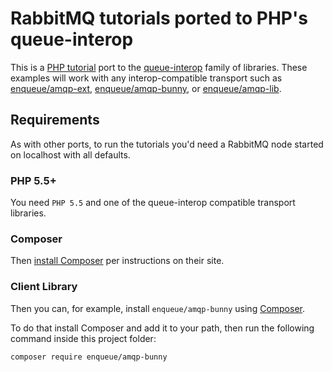# RabbitMQ tutorials ported to PHP's queue-interop

This is a [PHP tutorial](https://github.com/rabbitmq/rabbitmq-tutorials/tree/master/php) port to the [queue-interop](https://github.com/queue-interop/queue-interop#amqp-interop) family
of libraries.
These examples will work with any interop-compatible transport such as [enqueue/amqp-ext](https://github.com/php-enqueue/enqueue-dev/blob/master/docs/transport/amqp.md),
[enqueue/amqp-bunny](https://github.com/php-enqueue/enqueue-dev/blob/master/docs/transport/amqp_bunny.md),
or [enqueue/amqp-lib](https://github.com/php-enqueue/enqueue-dev/blob/master/docs/transport/amqp_lib.md).

## Requirements

As with other ports, to run the tutorials you'd need a RabbitMQ node started on localhost with all defaults.

### PHP 5.5+

You need `PHP 5.5` and one of the queue-interop compatible transport libraries.


### Composer

Then [install Composer](https://getcomposer.org/download/) per instructions on their site.

### Client Library

Then you can, for example, install `enqueue/amqp-bunny` using [Composer](http://getcomposer.org).

To do that install Composer and add it to your path, then run the following command
inside this project folder:

```bash
composer require enqueue/amqp-bunny
```
